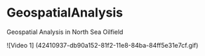 # GeospatialAnalysis
Geospatial Analysis in North Sea Oilfield


![Video 1] (42410937-db90a152-81f2-11e8-84ba-84ff5e31e7cf.gif)
